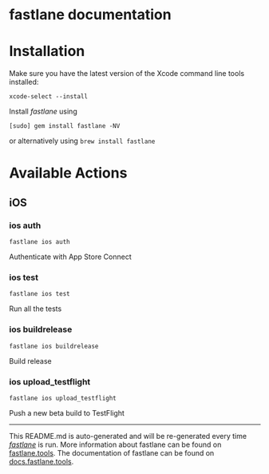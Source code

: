 # fastlane documentation

# Installation

Make sure you have the latest version of the Xcode command line tools installed:

```
xcode-select --install
```

Install _fastlane_ using

```
[sudo] gem install fastlane -NV
```

or alternatively using `brew install fastlane`

# Available Actions

## iOS

### ios auth

```
fastlane ios auth
```

Authenticate with App Store Connect

### ios test

```
fastlane ios test
```

Run all the tests

### ios buildrelease

```
fastlane ios buildrelease
```

Build release

### ios upload_testflight

```
fastlane ios upload_testflight
```

Push a new beta build to TestFlight

---

This README.md is auto-generated and will be re-generated every time [_fastlane_](https://fastlane.tools) is run.
More information about fastlane can be found on [fastlane.tools](https://fastlane.tools).
The documentation of fastlane can be found on [docs.fastlane.tools](https://docs.fastlane.tools).
